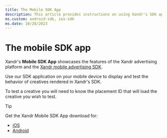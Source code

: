 ```yaml
---
title: The Mobile SDK App
description: This article provides instructions on using Xandr's SDK application and explores various features of the Xandr advertising platform.
ms.custom: android-sdk, ios-sdk
ms.date: 10/28/2023
---
```

# The mobile SDK app

Xandr's **Mobile SDK App** showcases the features of the Xandr advertising platform and the [Xandr mobile advertising SDK](xandr-mobile-sdks.md).

Use our SDK application on your mobile device to display and test the behavior of creatives rendered in Xandr's SDK.

To test a creative you will need to know the placement ID that will load the creative you wish to test.
> [!TIP]
> Get the Xandr Mobile SDK App download for:
>
> - [iOS](https://itunes.apple.com/us/app/appnexussdkapp/id736869833?mt=8)
> - [Android](https://play.google.com/store/apps/details?id=com.appnexus.opensdkapp)
